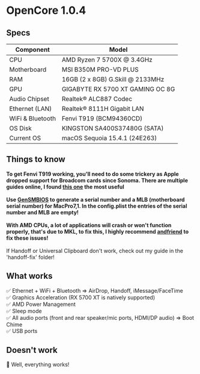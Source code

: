 # OpenCore 1.0.4
## Specs
| **Component**    | **Model**                         |
| ---------------- | --------------------------------- |
| CPU              | AMD Ryzen 7 5700X @ 3.4GHz        |
| Motherboard      | MSI B350M PRO-VD PLUS             |
| RAM              | 16GB (2 x 8GB) G.Skill @ 2133MHz  |
| GPU              | GIGABYTE RX 5700 XT GAMING OC 8G  |
| Audio Chipset    | Realtek® ALC887 Codec             |
| Ethernet (LAN)   | Realtek® 8111H Gigabit LAN        |
| WiFi & Bluetooth | Fenvi T919 (BCM94360CD)           |
| OS Disk          | KINGSTON SA400S37480G (SATA)      |
| Current OS       | macOS Sequoia 15.4.1 (24E263)     |

## Things to know
<b>To get Fenvi T919 working, you'll need to do some trickery as Apple dropped support for Broadcom cards since Sonoma. There are multiple guides online, I found [this one](https://github.com/perez987/Fenvi-T919-wifi-back-on-macOS-Sonoma-with-OCLP) the most useful</b><br><br>
<b>Use [GenSMBIOS](https://github.com/corpnewt/GenSMBIOS) to generate a serial number and a MLB (motherboard serial number) for MacPro7,1. In the config.plist the entries of the serial number and MLB are empty!</b><br><br>
<b>With AMD CPUs, a lot of applications will crash or won't function properly, that's due to MKL, to fix this, I highly recommend [andfriend](https://github.com/NyaomiDEV/AMDFriend) to fix these issues!</b><br><br>
If Handoff or Universal Clipboard don't work, check out my guide in the 'handoff-fix' folder!

## What works
✅ Ethernet + WiFi + Bluetooth => AirDrop, Handoff, iMessage/FaceTime <br>
✅ Graphics Acceleration (RX 5700 XT is natively supported)<br>
✅ AMD Power Management<br>
✅ Sleep mode<br>
✅ All audio ports (front and rear speaker/mic ports, HDMI/DP audio) => Boot Chime<br>
✅ USB ports<br>

## Doesn't work
🫢 Well, everything works!
